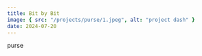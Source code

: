 ```yaml
---
title: Bit by Bit
image: { src: "/projects/purse/1.jpeg", alt: "project dash" }
date: 2024-07-20
---
```


purse
